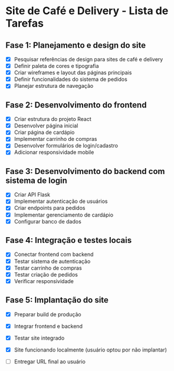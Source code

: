 # Site de Café e Delivery - Lista de Tarefas

## Fase 1: Planejamento e design do site
- [x] Pesquisar referências de design para sites de café e delivery
- [x] Definir paleta de cores e tipografia
- [x] Criar wireframes e layout das páginas principais
- [x] Definir funcionalidades do sistema de pedidos
- [x] Planejar estrutura de navegação

## Fase 2: Desenvolvimento do frontend
- [x] Criar estrutura do projeto React
- [x] Desenvolver página inicial
- [x] Criar página de cardápio
- [x] Implementar carrinho de compras
- [x] Desenvolver formulários de login/cadastro
- [x] Adicionar responsividade mobile

## Fase 3: Desenvolvimento do backend com sistema de login
- [x] Criar API Flask
- [x] Implementar autenticação de usuários
- [x] Criar endpoints para pedidos
- [x] Implementar gerenciamento de cardápio
- [x] Configurar banco de dados

## Fase 4: Integração e testes locais
- [x] Conectar frontend com backend
- [x] Testar sistema de autenticação
- [x] Testar carrinho de compras
- [x] Testar criação de pedidos
- [x] Verificar responsividade
## Fase 5: Implantação do site
- [x] Preparar build de produção
- [x] Integrar frontend e backend
- [x] Testar site integrado
- [x] Site funcionando localmente (usuário optou por não implantar)
- [ ] Entregar URL final ao usuário

